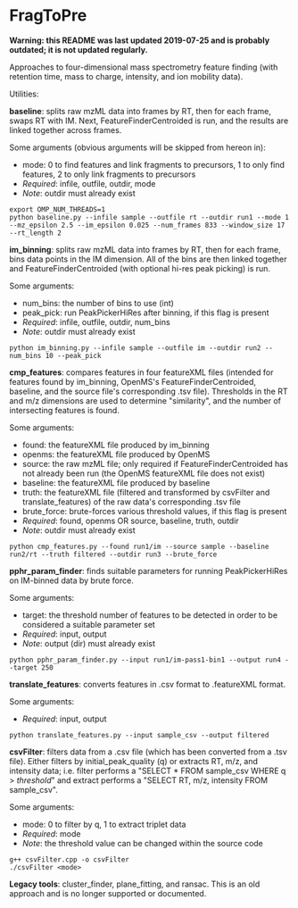 # FragToPre

**Warning: this README was last updated 2019-07-25 and is probably outdated; it is not updated regularly.**

Approaches to four-dimensional mass spectrometry feature finding (with retention time, mass to charge, intensity, and ion mobility data).

Utilities:

**baseline**: splits raw mzML data into frames by RT, then for each frame, swaps RT with IM. Next, FeatureFinderCentroided is run, and the results are linked together across frames.

Some arguments (obvious arguments will be skipped from hereon in):
- mode: 0 to find features and link fragments to precursors, 1 to only find features, 2 to only link fragments to precursors
- *Required*: infile, outfile, outdir, mode
- *Note*: outdir must already exist
```
export OMP_NUM_THREADS=1
python baseline.py --infile sample --outfile rt --outdir run1 --mode 1 --mz_epsilon 2.5 --im_epsilon 0.025 --num_frames 833 --window_size 17 --rt_length 2
```

**im_binning**: splits raw mzML data into frames by RT, then for each frame, bins data points in the IM dimension. All of the bins are then linked together and FeatureFinderCentroided (with optional hi-res peak picking) is run.

Some arguments:
- num_bins: the number of bins to use (int)
- peak_pick: run PeakPickerHiRes after binning, if this flag is present
- *Required*: infile, outfile, outdir, num_bins
- *Note*: outdir must already exist
```
python im_binning.py --infile sample --outfile im --outdir run2 --num_bins 10 --peak_pick
```

**cmp_features**: compares features in four featureXML files (intended for features found by im_binning, OpenMS's FeatureFinderCentroided, baseline, and the source file's corresponding .tsv file). Thresholds in the RT and m/z dimensions are used to determine "similarity", and the number of intersecting features is found.

Some arguments:
- found: the featureXML file produced by im_binning
- openms: the featureXML file produced by OpenMS
- source: the raw mzML file; only required if FeatureFinderCentroided has not already been run (the OpenMS featureXML file does not exist)
- baseline: the featureXML file produced by baseline
- truth: the featureXML file (filtered and transformed by csvFilter and translate_features) of the raw data's corresponding .tsv file
- brute_force: brute-forces various threshold values, if this flag is present
- *Required*: found, openms OR source, baseline, truth, outdir
- *Note*: outdir must already exist
```
python cmp_features.py --found run1/im --source sample --baseline run2/rt --truth filtered --outdir run3 --brute_force
```

**pphr_param_finder**: finds suitable parameters for running PeakPickerHiRes on IM-binned data by brute force.

Some arguments:
- target: the threshold number of features to be detected in order to be considered a suitable parameter set
- *Required*: input, output
- *Note*: output (dir) must already exist
```
python pphr_param_finder.py --input run1/im-pass1-bin1 --output run4 --target 250
```

**translate_features**: converts features in .csv format to .featureXML format.

Some arguments:
- *Required*: input, output
```
python translate_features.py --input sample_csv --output filtered
```

**csvFilter**: filters data from a .csv file (which has been converted from a .tsv file). Either filters by initial_peak_quality (q) or extracts RT, m/z, and intensity data; i.e. filter performs a "SELECT * FROM sample_csv WHERE q > *threshold*" and extract performs a "SELECT RT, m/z, intensity FROM sample_csv".

Some arguments:
- mode: 0 to filter by q, 1 to extract triplet data
- *Required*: mode
- *Note*: the threshold value can be changed within the source code
```
g++ csvFilter.cpp -o csvFilter
./csvFilter <mode>
```

**Legacy tools**: cluster_finder, plane_fitting, and ransac. This is an old approach and is no longer supported or documented.
